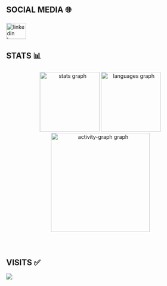 <h2 align="left">SOCIAL MEDIA 🌐</h2>

###

<div align="left">
  <a href="https://www.linkedin.com/in/jadsonkendson/" target="_blank">
    <img src="https://raw.githubusercontent.com/maurodesouza/profile-readme-generator/master/src/assets/icons/social/linkedin/default.svg" width="53" height="43" alt="linkedin logo"  />
  </a>
</div>

###

<h2 align="left">STATS 📊</h2>

###

<div align="center">
  <img src="https://github-readme-stats.vercel.app/api?username=jadsonkendson&hide_title=false&hide_rank=false&show_icons=true&include_all_commits=true&count_private=true&disable_animations=false&theme=gruvbox_light&locale=en&hide_border=false&order=1" height="160" alt="stats graph"  />
  <img src="https://github-readme-stats.vercel.app/api/top-langs?username=jadsonkendson&locale=en&hide_title=false&layout=compact&card_width=320&langs_count=10&theme=gruvbox_light&hide_border=true&order=2" height="160" alt="languages graph"  />
  <img src="https://github-readme-activity-graph.vercel.app/graph?username=jadsonkendson&radius=14&theme=gruvbox&area=true&order=5" height="265" alt="activity-graph graph"  />
</div>

###

<br clear="both">

 <h2 align="left"> VISITS ✅</h2>








<div align="left">
  <img src="https://visitor-badge.laobi.icu/badge?page_id=jadsonkendson.jadsonkendson&left_color=peru&right_color=yellow&left_text=VISITORS"  />
</div>

###
<!--<p align="center"><img align="center" src="https://profile-counter.glitch.me/{jadsonkendson}/count.svg" /></p> 
<br></div>






 <!--<img src="https://raw.githubusercontent.com/jadsonkendson/jadsonkendson/output/snake.svg" alt="Snake animation" />
